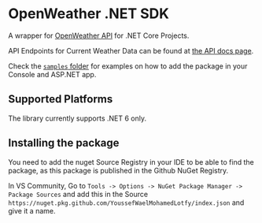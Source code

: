 # OpenWeather .NET SDK

A wrapper for [OpenWeather API](https://openweathermap.org/) for .NET Core Projects.

API Endpoints for Current Weather Data can be found at [the API docs page](https://openweathermap.org/current).

Check the [`samples` folder](https://github.com/YoussefWaelMohamedLotfy/OpenWeather-dotnet/tree/main/samples) for examples on how to add the package in your Console and ASP.NET app.

## Supported Platforms

The library currently supports .NET 6 only.

## Installing the package

You need to add the nuget Source Registry in your IDE to be able to find the package, as this package is published in the Github NuGet Registry.

In VS Community, Go to `Tools -> Options -> NuGet Package Manager -> Package Sources` and add this in the Source `https://nuget.pkg.github.com/YoussefWaelMohamedLotfy/index.json` and give it a name.
